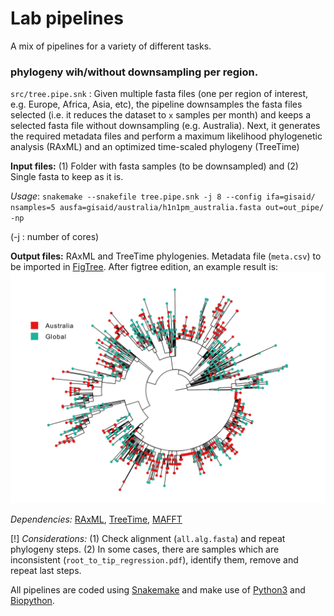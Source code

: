 # Lab pipelines
A mix of pipelines for a variety of different tasks.

### phylogeny wih/without downsampling per region.
`src/tree.pipe.snk` : Given multiple fasta files (one per region of interest, e.g. Europe, Africa, Asia, etc), the pipeline downsamples the fasta files selected (i.e. it reduces the dataset to `x` samples per month) and keeps a selected fasta file without downsampling (e.g. Australia). Next, it generates the required metadata files and perform a maximum likelihood phylogenetic analysis (RAxML) and an optimized time-scaled phylogeny (TreeTime)

**Input files:** (1) Folder with fasta samples (to be downsampled) and (2) Single fasta to keep as it is. 

_Usage_:
`snakemake --snakefile tree.pipe.snk -j 8 --config ifa=gisaid/ nsamples=5 ausfa=gisaid/australia/h1n1pm_australia.fasta out=out_pipe/ -np`

(-j : number of cores)

**Output files:** RAxML and TreeTime phylogenies. Metadata file (`meta.csv`) to be imported in [FigTree](http://tree.bio.ed.ac.uk/software/figtree/). After figtree edition, an example result is:
![](img/tree.pipe.png)

_Dependencies:_ [RAxML]((https://cme.h-its.org/exelixis/web/software/raxml/index.html)), [TreeTime]((https://github.com/neherlab/treetime)), [MAFFT](https://mafft.cbrc.jp/alignment/software/) 

[!] _Considerations:_ (1) Check alignment (`all.alg.fasta`) and repeat phylogeny steps. (2) In some cases, there are samples which are inconsistent (`root_to_tip_regression.pdf`), identify them, remove and repeat last steps.

All pipelines are coded using [Snakemake](https://snakemake.readthedocs.io/en/stable/) and make use of [Python3](https://www.python.org/) and [Biopython](https://biopython.org/).